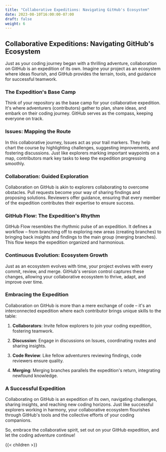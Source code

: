 ```yaml
---
title: "Collaborative Expeditions: Navigating GitHub's Ecosystem"
date: 2023-08-10T16:00:00-07:00
draft: false
weight: 6
---
```


## Collaborative Expeditions: Navigating GitHub's Ecosystem

Just as your coding journey began with a thrilling adventure, collaboration on GitHub is an expedition of its own. Imagine your project as an ecosystem where ideas flourish, and GitHub provides the terrain, tools, and guidance for successful teamwork.

### The Expedition's Base Camp

Think of your repository as the base camp for your collaborative expedition. It's where adventurers (contributors) gather to plan, share ideas, and embark on their coding journey. GitHub serves as the compass, keeping everyone on track.

### Issues: Mapping the Route

In this collaborative journey, Issues act as your trail markers. They help chart the course by highlighting challenges, suggesting improvements, and fostering discussions. Just like explorers marking important waypoints on a map, contributors mark key tasks to keep the expedition progressing smoothly.

### Collaboration: Guided Exploration

Collaboration on GitHub is akin to explorers collaborating to overcome obstacles. Pull requests become your way of sharing findings and proposing solutions. Reviewers offer guidance, ensuring that every member of the expedition contributes their expertise to ensure success.

### GitHub Flow: The Expedition's Rhythm

GitHub Flow resembles the rhythmic pulse of an expedition. It defines a workflow – from branching off to exploring new areas (creating branches) to bringing back insights and findings to the main group (merging branches). This flow keeps the expedition organized and harmonious.

### Continuous Evolution: Ecosystem Growth

Just as an ecosystem evolves with time, your project evolves with every commit, review, and merge. GitHub's version control captures these changes, allowing your collaborative ecosystem to thrive, adapt, and improve over time.

### Embracing the Expedition

Collaboration on GitHub is more than a mere exchange of code – it's an interconnected expedition where each contributor brings unique skills to the table:

1. **Collaborators**: Invite fellow explorers to join your coding expedition, fostering teamwork.

2. **Discussion**: Engage in discussions on Issues, coordinating routes and sharing insights.

3. **Code Review**: Like fellow adventurers reviewing findings, code reviewers ensure quality.

4. **Merging**: Merging branches parallels the expedition's return, integrating newfound knowledge.

### A Successful Expedition

Collaborating on GitHub is an expedition of its own, navigating challenges, sharing insights, and reaching new coding horizons. Just like successful explorers working in harmony, your collaborative ecosystem flourishes through GitHub's tools and the collective efforts of your coding companions.

So, embrace the collaborative spirit, set out on your GitHub expedition, and let the coding adventure continue!

{{< children >}}
